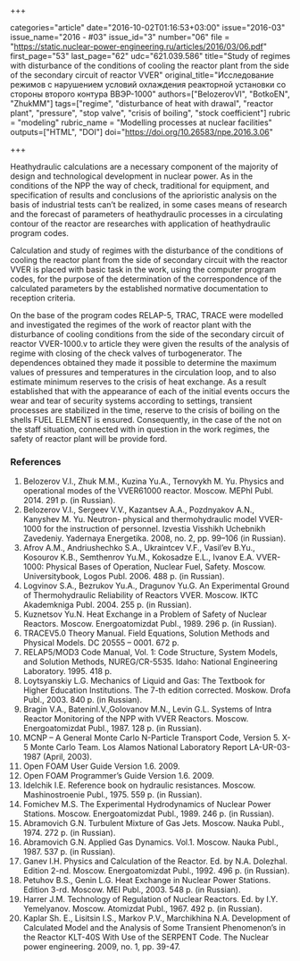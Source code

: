 +++

categories="article"
date="2016-10-02T01:16:53+03:00"
issue="2016-03"
issue_name="2016 - #03"
issue_id="3"
number="06"
file = "https://static.nuclear-power-engineering.ru/articles/2016/03/06.pdf"
first_page="53"
last_page="62"
udc="621.039.586"
title="Study of regimes with disturbance of the conditions of cooling the reactor plant from the side of the secondary circuit of reactor VVER"
original_title="Исследование режимов с нарушением условий охлаждения реакторной установки со стороны второго контура ВВЭР-1000"
authors=["BelozerovVI", "BotkoEN", "ZhukMM"]
tags=["regime", "disturbance of heat with drawal", "reactor plant", "pressure", "stop valve", "crisis of boiling", "stock coefficient"]
rubric = "modeling"
rubric_name = "Modelling processes at nuclear facilities"
outputs=["HTML", "DOI"]
doi="https://doi.org/10.26583/npe.2016.3.06"

+++

Heathydraulic calculations are a necessary component of the majority of design and technological development in nuclear power. As in the conditions of the NPP the way of check, traditional for equipment, and specification of results and conclusions of the aprioristic analysis on the basis of industrial tests can’t be realized, in some cases means of research and the forecast of parameters of heathydraulic processes in a circulating contour of the reactor are researches with application of heathydraulic program codes.

Calculation and study of regimes with the disturbance of the conditions of cooling the reactor plant from the side of secondary circuit with the reactor VVER is placed with basic task in the work, using the computer program codes, for the purpose of the determination of the correspondence of the calculated parameters by the established normative documentation to reception criteria.

On the base of the program codes RELAP-5, TRAC, TRACE were modelled and investigated the regimes of the work of reactor plant with the disturbance of cooling conditions from the side of the secondary circuit of reactor VVER-1000.v to article they were given the results of the analysis of regime with closing of the check valves of turbogenerator. The dependences obtained they made it possible to determine the maximum values of pressures and temperatures in the circulation loop, and to also estimate minimum reserves to the crisis of heat exchange. As a result established that with the appearance of each of the initial events occurs the wear and tear of security systems according to settings, transient processes are stabilized in the time, reserve to the crisis of boiling on the shells FUEL ELEMENT is ensured. Consequently, in the case of the not on the staff situation, connected with in question in the work regimes, the safety of reactor plant will be provide ford.

### References

1. Belozerov V.I., Zhuk M.M., Kuzina Yu.A., Ternovykh M. Yu. Physics and operational modes of the VVER61000 reactor. Moscow. MEPhI Publ. 2014. 291 p. (in Russian).
2. Belozerov V.I., Sergeev V.V., Kazantsev A.A., Pozdnyakov A.N., Kanyshev M. Yu. Neutron- physical and thermohydraulic model VVER-1000 for the instruction of personnel. Izvestia Visshikh Uchebnikh Zavedeniy. Yadernaya Energetika. 2008, no. 2, pp. 99–106 (in Russian).
3. Afrov A.M., Andriushechko S.A., Ukraintcev V.F., Vasil’ev B.Yu., Kosourov K.B., Semthenrov Yu.M., Kokosadze E.L., Ivanov E.A. VVER-1000: Physical Bases of Operation, Nuclear Fuel, Safety. Moscow. Universitybook, Logos Publ. 2006. 488 p. (in Russian).
4. Logvinov S.A., Bezrukov Yu.A., Dragunov Yu.G. An Experimental Ground of Thermohydraulic Reliability of Reactors VVER. Moscow. IKTC Akademkniga Publ. 2004. 255 p. (in Russian).
5. Kuznetsov Yu.N. Heat Exchange in a Problem of Safety of Nuclear Reactors. Moscow. Energoatomizdat Publ., 1989. 296 p. (in Russian).
6. TRACEV5.0 Theory Manual. Field Equations, Solution Methods and Physical Models. DC 20555 – 0001. 672 p.
7. RELAP5/MOD3 Code Manual, Vol. 1: Code Structure, System Models, and Solution Methods, NUREG/CR-5535. Idaho: National Engineering Laboratory. 1995. 418 p.
8. Loytsyanskiy L.G. Mechanics of Liquid and Gas: The Textbook for Higher Education Institutions. The 7-th edition corrected. Moskow. Drofa Publ., 2003. 840 p. (in Russian).
9. Bragin V.A., BateninI.V.,Golovanov M.N., Levin G.L. Systems of Intra Reactor Monitoring of the NPP with VVER Reactors. Moscow. Energoatomizdat Publ., 1987. 128 p. (in Russian).
10. MCNP – A General Monte Carlo N-Particle Transport Code, Version 5. X-5 Monte Carlo Team. Los Alamos National Laboratory Report LA-UR-03-1987 (April, 2003).
11. Open FOAM User Guide Version 1.6. 2009.
12. Open FOAM Programmer’s Guide Version 1.6. 2009.
13. Idelchik I.E. Reference book on hydraulic resistances. Moscow. Mashinostroenie Publ., 1975. 559 p. (in Russian).
14. Fomichev M.S. The Experimental Hydrodynamics of Nuclear Power Stations. Moscow. Energoatomizdat Publ., 1989. 246 p. (in Russian).
15. Abramovich G.N. Turbulent Mixture of Gas Jets. Moscow. Nauka Publ., 1974. 272 p. (in Russian).
16. Abramovich G.N. Applied Gas Dynamics. Vol.1. Moscow. Nauka Publ., 1987. 537 p. (in Russian).
17. Ganev I.H. Physics and Calculation of the Reactor. Ed. by N.A. Dolezhal. Edition 2-nd. Moscow. Energoatomizdat Publ., 1992. 496 p. (in Russian).
18. Petuhov B.S., Genin L.G. Heat Exchange in Nuclear Power Stations. Edition 3-rd. Moscow. MEI Publ., 2003. 548 p. (in Russian).
19. Harrer J.M. Technology of Regulation of Nuclear Reactors. Ed. by I.Y. Yemelyanov. Moscow. Atomizdat Publ., 1967. 492 p. (in Russian).
20. Kaplar Sh. E., Lisitsin I.S., Markov P.V., Marchikhina N.A. Development of Calculated Model and the Analysis of Some Transient Phenomenon’s in the Reactor KLT-40S With Use of the SERPENT Code. The Nuclear power engineering. 2009, no. 1, pp. 39-47.